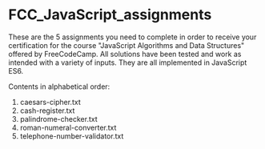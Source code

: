 # FCC_JavaScript_assignments

These are the 5 assignments you need to complete in order to receive your certification for the course "JavaScript Algorithms and Data Structures" offered by FreeCodeCamp.
All solutions have been tested and work as intended with a variety of inputs. They are all implemented in JavaScript ES6.

Contents in alphabetical order:
1) caesars-cipher.txt
2) cash-register.txt
3) palindrome-checker.txt
4) roman-numeral-converter.txt
5) telephone-number-validator.txt
